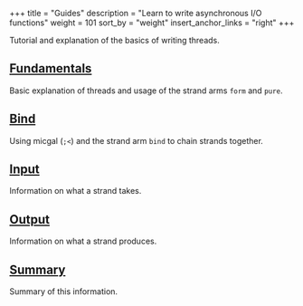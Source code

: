 +++
title = "Guides"
description = "Learn to write asynchronous I/O functions"
weight = 101
sort_by = "weight"
insert_anchor_links = "right"
+++

Tutorial and explanation of the basics of writing threads.

## [Fundamentals](/userspace/threads/tutorial/basics/fundamentals)

Basic explanation of threads and usage of the strand arms `form` and `pure`.

## [Bind](/userspace/threads/tutorial/basics/bind)

Using micgal (`;<`) and the strand arm `bind` to chain strands together.

## [Input](/userspace/threads/tutorial/basics/input)

Information on what a strand takes.

## [Output](/userspace/threads/tutorial/basics/output)

Information on what a strand produces.

## [Summary](/userspace/threads/tutorial/basics/summary)

Summary of this information.
